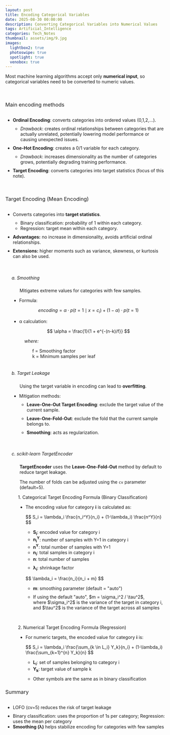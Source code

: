```yaml
---
layout: post
title: Encoding Categorical Variables
date: 2025-08-30 00:00:00
description: Converting Categorical Variables into Numerical Values
tags: Artificial_Intelligence
categories: Tech_Notes
thumbnail: assets/img/9.jpg
images:
  lightbox2: true
  photoswipe: true
  spotlight: true
  venobox: true
---
```


Most machine learning algorithms accept only **numerical input**, so categorical variables need to be converted to numeric values.

<br>

<h3 style="font-weight: 400; margin-bottom: 30px;">Main encoding methods</h3>
<ul>
  <li style="margin-bottom: 10px;"><b>Ordinal Encoding</b>: converts categories into ordered values (0,1,2,…).
    <ul>
      <li style="margin-top: 10px;"><i>Drawback</i>: creates ordinal relationships between categories that are actually unrelated, potentially lowering model performance or causing unexpected issues.</li>
    </ul>
  </li>
  <li style="margin-bottom: 10px;"><b>One-Hot Encoding</b>: creates a 0/1 variable for each category.
    <ul>
      <li style="margin-top: 10px;"><i>Drawback</i>: increases dimensionality as the number of categories grows, potentially degrading training performance.</li>
    </ul>
  </li>
  <li style="margin-bottom: 10px;"><b>Target Encoding</b>: converts categories into target statistics (focus of this note).</li>
</ul>

<br>

<h3 style="font-weight: 400; margin-bottom: 30px;">Target Encoding (Mean Encoding)</h3>
<ul>
  <li style="margin-bottom: 10px;">Converts categories into <b>target statistics</b>.
    <ul>
      <li style="margin-top: 10px;">Binary classification: probability of 1 within each category.</li>
      <li>Regression: target mean within each category.</li>
    </ul>
  </li>
  <li style="margin-bottom: 10px;"><b>Advantages:</b> no increase in dimensionality, avoids artificial ordinal relationships.</li>
  <li style="margin-bottom: 10px;"><b>Extensions:</b> higher moments such as variance, skewness, or kurtosis can also be used.</li>
</ul>

<br>

<div style="margin-left: 20px;">
  <h5 style="font-weight: 400;">a. Smoothing</h5>
  <p style="margin-left: 25px;">Mitigates extreme values for categories with few samples.</p>
  
  <ul>
    <li>Formula:</li>
  </ul>
  
  $$
  encoding = \alpha \cdot p(t=1 \mid x=c_i) + (1-\alpha) \cdot p(t=1)
  $$
  
  <ul>
    <li>α calculation:</li>
  </ul>
  
  $$
  \alpha = \frac{1}{1 + e^{-(n-k)/f}}
  $$

  <div style="margin-left: 40px;">
    <p><i>where:</i></p>
    <div style="margin-left: 25px;">
      f = Smoothing factor<br> 
      k = Minimum samples per leaf
    </div>
  </div>
</div>

<br>

<div style="margin-left: 20px;">
  <h5 style="font-weight: 400;">b. Target Leakage</h5>
  <p style="margin-left: 25px;">Using the target variable in encoding can lead to <b>overfitting</b>.</p>
  <ul>
    <li style="margin-bottom: 10px;">Mitigation methods:
      <ul>
        <li style="margin-top: 10px; margin-bottom: 10px;"><b>Leave-One-Out Target Encoding</b>: exclude the target value of the current sample.</li>
        <li style="margin-bottom: 10px;"><b>Leave-One-Fold-Out</b>: exclude the fold that the current sample belongs to.</li>
        <li style="margin-bottom: 10px;"><b>Smoothing</b>: acts as regularization.</li>
      </ul>
    </li>
  </ul>
</div>

<br>

<div style="margin-left: 20px;">
  <h5 style="font-weight: 400;">c. scikit-learn TargetEncoder</h5>
  <p style="margin-left: 25px;"><b>TargetEncoder</b> uses the <b>Leave-One-Fold-Out</b> method by default to reduce target leakage.</p>
  <p style="margin-left: 25px;">The number of folds can be adjusted using the <code>cv</code> parameter (default=5).</p>
  <div style="margin-left: 20px;">
    <p>1. Categorical Target Encoding Formula (Binary Classification)</p>
    <ul>
      <li style="margin-bottom: 10px;">The encoding value for category <b>i</b> is calculated as:
        <p>
          $$
          S_i = \lambda_i \frac{n_i^Y}{n_i} + (1-\lambda_i) \frac{n^Y}{n}
          $$
        </p>
        <ul>
          <li><b>S<sub>i</sub></b>: encoded value for category i</li>
          <li><b>n<sub>i</sub><sup>Y</sup></b>: number of samples with Y=1 in category i</li>
          <li><b>n<sup>Y</sup></b>: total number of samples with Y=1</li>
          <li><b>n<sub>i</sub></b>: total samples in category i</li>
          <li><b>n</b>: total number of samples</li>
          <li style="margin-top: 10px;"><b>&lambda;<sub>i</sub></b>: shrinkage factor</li>
        </ul>
        <p>
          $$
          \lambda_i = \frac{n_i}{n_i + m}
          $$
        </p>
        <ul>
          <li><b>m</b>: smoothing parameter (default = "auto")</li>
          <li style="margin-top: 10px;">If using the default "auto", $m = \sigma_i^2 / \tau^2$, <br>
            where $\sigma_i^2$ is the variance of the target in category i, <br>
            and $\tau^2$ is the variance of the target across all samples
          </li>
        </ul>
      </li>
    </ul>
  </div>

  <br>

  <div style="margin-left: 20px;">
    <p>2. Numerical Target Encoding Formula (Regression)</p>
    <ul>
      <li style="margin-bottom: 10px;">For numeric targets, the encoded value for category <b>i</b> is:
        <p>
          $$
          S_i = \lambda_i \frac{\sum_{k \in L_i} Y_k}{n_i} + (1-\lambda_i) \frac{\sum_{k=1}^{n} Y_k}{n}
          $$
        </p>
        <ul>
          <li><b>L<sub>i</sub></b>: set of samples belonging to category i</li>
          <li><b>Y<sub>k</sub></b>: target value of sample k</li>
          <li style="margin-top: 10px;">Other symbols are the same as in binary classification</li>
        </ul>
      </li>
    </ul>
  </div>
</div>

<h3 style="font-weight: 400; margin-bottom: 30px;">Summary</h3>
<ul>
  <li style="margin-top: 10px;">LOFO (cv=5) reduces the risk of target leakage</li>
  <li style="margin-top: 10px;">Binary classification: uses the proportion of 1s per category; Regression: uses the mean per category</li>
  <li><b>Smoothing (&lambda;)</b> helps stabilize encoding for categories with few samples</li>
</ul>

<br>

